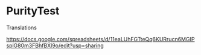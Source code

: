 # PurityTest

Translations

https://docs.google.com/spreadsheets/d/11eaLUhFGTteQq6KURrucn6MGIPsplG80m3FBhfBXl9o/edit?usp=sharing
